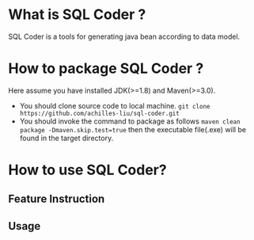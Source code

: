 # What is SQL Coder ?
SQL Coder is a tools for generating java bean according to data model.
# How to package SQL Coder ?
Here assume you have installed JDK(>=1.8) and Maven(>=3.0).
* You should clone source code to local machine.
```git clone https://github.com/achilles-liu/sql-coder.git```
* You should invoke the command to package as follows
`maven clean package -Dmaven.skip.test=true`
then the executable file(.exe) will be found in the target directory.
# How to use SQL Coder?
## Feature Instruction

## Usage
